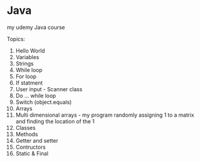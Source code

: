 # Java
my udemy Java course

Topics:
1. Hello World
2. Variables
3. Strings
4. While loop
5. For loop
6. If statment
7. User input - Scanner class
8. Do ... while loop
9. Switch (object.equals)
10. Arrays
11. Multi dimensional arrays - my program randomly assigning 1 to a matrix and finding the location of the 1
12. Classes
13. Methods 
14. Getter and setter
15. Contructors
16. Static & Final